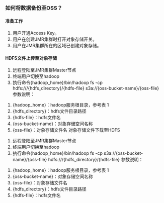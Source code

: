### 如何将数据备份至OSS？

#### 准备工作
1.	用户开通Access Key。
2.	用户在创建JMR集群时打开对象存储开关。
3.	用户在JMR集群所在的区域已创建对象存储。

#### HDFS文件上传至对象存储
1.	远程登陆至JMR集群Master节点
2.	终端用户切换至hadoop
3.	执行命令{hadoop_home}/bin/hadoop fs -cp hdfs:///{hdfs_directory}/{hdfs-file} s3a://{oss-bucket-name}/{oss-file}
参数说明：
1)	{hadoop_home}：hadoop服务根目录，参考表 1
2)	{hdfs_directory}：hdfs文件目录路径
3)	{hdfs-file}：hdfs文件名
4)	{oss-bucket-name}：对象存储空间名称
5)	{oss-file}：对象存储文件名
对象存储文件下载至HDFS
1.	远程登陆至JMR集群Master节点
2.	终端用户切换至hadoop
3.	执行命令{hadoop_home}/bin/hadoop fs -cp s3a://{oss-bucket-name}/{oss-file} hdfs:///{hdfs_directory}/{hdfs-file}
参数说明：
1)	{hadoop_home}：hadoop服务根目录，参考表 1
2)	{oss-bucket-name}：对象存储空间名称
3)	{oss-file}：对象存储文件名
4)	{hdfs_directory}：hdfs文件目录路径
5)	{hdfs-file}：hdfs文件名

